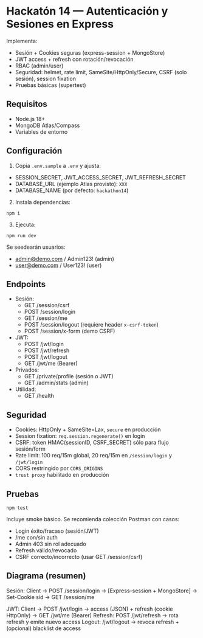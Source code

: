 # Hackatón 14 — Autenticación y Sesiones en Express

Implementa:
- Sesión + Cookies seguras (express-session + MongoStore)
- JWT access + refresh con rotación/revocación
- RBAC (admin/user)
- Seguridad: helmet, rate limit, SameSite/HttpOnly/Secure, CSRF (solo sesión), session fixation
- Pruebas básicas (supertest)

## Requisitos
- Node.js 18+
- MongoDB Atlas/Compass
- Variables de entorno

## Configuración
1) Copia `.env.sample` a `.env` y ajusta:
- SESSION_SECRET, JWT_ACCESS_SECRET, JWT_REFRESH_SECRET
- DATABASE_URL (ejemplo Atlas provisto):
  ` XXX `
- DATABASE_NAME (por defecto: `hackathon14`)

2) Instala dependencias:
```
npm i
```

3) Ejecuta:
```
npm run dev
```

Se seedearán usuarios:
- admin@demo.com / Admin123! (admin)
- user@demo.com / User123! (user)

## Endpoints
- Sesión:
  - GET /session/csrf
  - POST /session/login
  - GET /session/me
  - POST /session/logout (requiere header `x-csrf-token`)
  - POST /session/x-form (demo CSRF)
- JWT:
  - POST /jwt/login
  - POST /jwt/refresh
  - POST /jwt/logout
  - GET /jwt/me (Bearer)
- Privados:
  - GET /private/profile (sesión o JWT)
  - GET /admin/stats (admin)
- Utilidad:
  - GET /health

## Seguridad
- Cookies: HttpOnly + SameSite=Lax, `secure` en producción
- Session fixation: `req.session.regenerate()` en login
- CSRF: token HMAC(sessionID, CSRF_SECRET) sólo para flujo sesión/form
- Rate limit: 100 req/15m global, 20 req/15m en `/session/login` y `/jwt/login`
- CORS restringido por `CORS_ORIGINS`
- `trust proxy` habilitado en producción

## Pruebas
```
npm test
```
Incluye smoke básico. Se recomienda colección Postman con casos:
- Login éxito/fracaso (sesión/JWT)
- /me con/sin auth
- Admin 403 sin rol adecuado
- Refresh válido/revocado
- CSRF correcto/incorrecto (usar GET /session/csrf)

## Diagrama (resumen)
Sesión:
Client -> POST /session/login -> [Express-session + MongoStore] -> Set-Cookie sid -> GET /session/me

JWT:
Client -> POST /jwt/login -> access (JSON) + refresh (cookie HttpOnly) -> GET /jwt/me (Bearer)
Refresh: POST /jwt/refresh -> rota refresh y emite nuevo access
Logout: /jwt/logout -> revoca refresh + (opcional) blacklist de access
